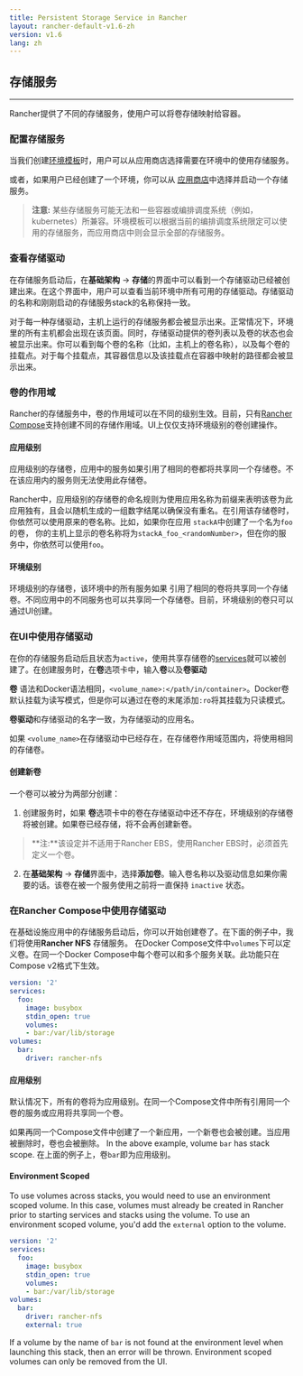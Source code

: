 ```yaml
---
title: Persistent Storage Service in Rancher
layout: rancher-default-v1.6-zh
version: v1.6
lang: zh
---
```


## 存储服务
---

Rancher提供了不同的存储服务，使用户可以将卷存储映射给容器。

### 配置存储服务

当我们创建[环境模板]({{site.baseurl}}/rancher/{{page.version}}/{{page.lang}}/environments/#what-is-an-environment-template)时，用户可以从应用商店选择需要在环境中的使用存储服务。

或者，如果用户已经创建了一个环境，你可以从 [应用商店]({{site.baseurl}}/rancher/{{page.version}}/{{page.lang}}/catalog/)中选择并启动一个存储服务。

> **注意:** 某些存储服务可能无法和一些容器或编排调度系统（例如，kubernetes）所兼容。环境模板可以根据当前的编排调度系统限定可以使用的存储服务，而应用商店中则会显示全部的存储服务。

### 查看存储驱动

在存储服务启动后，在**基础架构** -> **存储**的界面中可以看到一个存储驱动已经被创建出来。在这个界面中，用户可以查看当前环境中所有可用的存储驱动。存储驱动的名称和刚刚启动的存储服务stack的名称保持一致。

对于每一种存储驱动，主机上运行的存储服务都会被显示出来。正常情况下，环境里的所有主机都会出现在该页面。同时，存储驱动提供的卷列表以及卷的状态也会被显示出来。你可以看到每个卷的名称（比如，主机上的卷名称），以及每个卷的挂载点。对于每个挂载点，其容器信息以及该挂载点在容器中映射的路径都会被显示出来。

### 卷的作用域

Rancher的存储服务中，卷的作用域可以在不同的级别生效。目前，只有[Rancher Compose](#using-storage-drivers-with-rancher-compose)支持创建不同的存储作用域。UI上仅仅支持环境级别的卷创建操作。

#### 应用级别

应用级别的存储卷，应用中的服务如果引用了相同的卷都将共享同一个存储卷。不在该应用内的服务则无法使用此存储卷。

Rancher中，应用级别的存储卷的命名规则为使用应用名称为前缀来表明该卷为此应用独有，且会以随机生成的一组数字结尾以确保没有重名。在引用该存储卷时，你依然可以使用原来的卷名称。比如，如果你在应用 `stackA`中创建了一个名为`foo` 的卷， 你的主机上显示的卷名称将为`stackA_foo_<randomNumber>`，但在你的服务中，你依然可以使用`foo`。

<!-- #### Container Scoped

With a container scoped volume, a new volume is created for each instance of a container. No containers would share the same volume.

In Rancher, container scoped volumes are prefixed with `containerscoped` and have a suffix of the `<dockerContainerID>` and a random number to guarantee no duplication. For example, if you create a volume called `foo1` with a container scope, the volume name in the UI and on your hosts will be `containerscoped_foo1_1_<dockerContainerID>_<randomNumber>`. -->

#### 环境级别

环境级别的存储卷，该环境中的所有服务如果 引用了相同的卷将共享同一个存储卷。不同应用中的不同服务也可以共享同一个存储卷。目前，环境级别的卷只可以通过UI创建。

### 在UI中使用存储驱动

在你的存储服务启动后且状态为`active`，使用共享存储卷的[services]({{site.baseurl}}/rancher/{{page.version}}/{{page.lang}}/cattle/adding-services/)就可以被创建了。在创建服务时，在**卷**选项卡中，输入**卷**以及**卷驱动**

**卷** 语法和Docker语法相同，`<volume_name>:</path/in/container>`。Docker卷默认挂载为读写模式，但是你可以通过在卷的末尾添加`:ro`将其挂载为只读模式。

**卷驱动**和存储驱动的名字一致，为存储驱动的应用名。

如果 `<volume_name>`在存储驱动中已经存在，在存储卷作用域范围内，将使用相同的存储卷。

#### 创建新卷

一个卷可以被分为两部分创建：

1. 创建服务时，如果 **卷**选项卡中的卷在存储驱动中还不存在，环境级别的存储卷将被创建。如果卷已经存储，将不会再创建新卷。
> **注:**该设定并不适用于Rancher EBS，使用Rancher EBS时，必须首先定义一个卷。

2. 在**基础架构** -> **存储**界面中，选择**添加卷**。输入卷名称以及驱动信息如果你需要的话。该卷在被一个服务使用之前将一直保持 `inactive` 状态。

### 在Rancher Compose中使用存储驱动

在基础设施应用中的存储服务启动后，你可以开始创建卷了。在下面的例子中，我们将使用**Rancher NFS** 存储服务。
在Docker Compose文件中`volumes`下可以定义卷。在同一个Docker Compose中每个卷可以和多个服务关联。此功能只在Compose v2格式下生效。


```yaml
version: '2'
services:
  foo:
    image: busybox
    stdin_open: true
    volumes:
    - bar:/var/lib/storage
volumes:
  bar:
    driver: rancher-nfs
```

#### 应用级别

默认情况下，所有的卷将为应用级别。在同一个Compose文件中所有引用同一个卷的服务或应用将共享同一个卷。

如果再同一个Compose文件中创建了一个新应用，一个新卷也会被创建。当应用被删除时，卷也会被删除。
In the above example, volume `bar` has stack scope.
在上面的例子上，卷`bar`即为应用级别。
<!--
#### Container Scoped

In some cases it makes sense to have a volume created for each instance of a container. This is indicated via the `per_container` option for a volume.

```yaml
version: '2'
services:
  foo:
    image: busybox
    stdin_open: true
    volumes:
    - bar:/var/lib/storage
volumes:
  bar:
    driver: rancher-nfs
    per_container: true
```

When scaling up the `foo` service, a volume will be created for each new container. When scaling down the `foo` service, the volumes corresponding to the removed containers will be removed.
-->

#### Environment Scoped

To use volumes across stacks, you would need to use an environment scoped volume. In this case, volumes must already be created in Rancher prior to starting services and stacks using the volume. To use an environment scoped volume, you'd add the `external` option to the volume.

```yaml
version: '2'
services:
  foo:
    image: busybox
    stdin_open: true
    volumes:
    - bar:/var/lib/storage
volumes:
  bar:
    driver: rancher-nfs
    external: true
```

If a volume by the name of `bar` is not found at the environment level when launching this stack, then an error will be thrown. Environment scoped volumes can only be removed from the UI.
